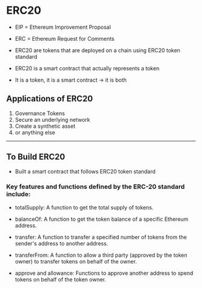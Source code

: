 # ERC20

-   EIP = Ethereum Improvement Proposal
-   ERC = Ethereum Request for Comments

-   ERC20 are tokens that are deployed on a chain using ERC20 token standard
-   ERC20 is a smart contract that actually represents a token
-   It is a token, it is a smart contract -> it is both

## Applications of ERC20

1. Governance Tokens
2. Secure an underlying network
3. Create a synthetic asset
4. or anything else

---

## To Build ERC20

-   Built a smart contract that follows ERC20 token standard

### Key features and functions defined by the ERC-20 standard include:

-   totalSupply: A function to get the total supply of tokens.

-   balanceOf: A function to get the token balance of a specific Ethereum address.

-   transfer: A function to transfer a specified number of tokens from the sender's address to another address.

-   transferFrom: A function to allow a third party (approved by the token owner) to transfer tokens on behalf of the owner.

-   approve and allowance: Functions to approve another address to spend tokens on behalf of the token owner.
